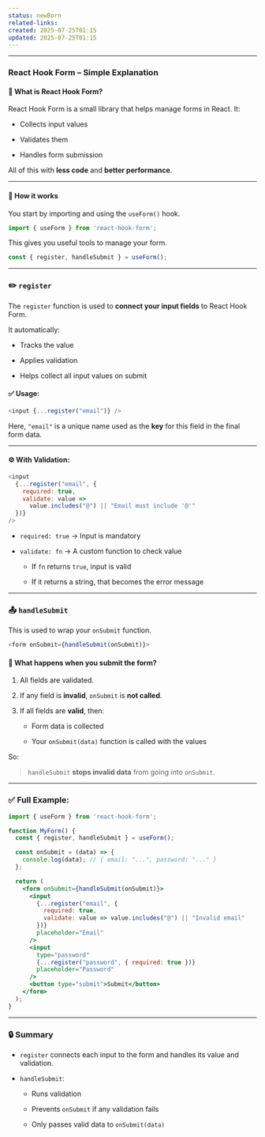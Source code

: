 ```yaml
---
status: newBorn
related-links: 
created: 2025-07-25T01:15
updated: 2025-07-25T01:15
---
```

---

### React Hook Form – Simple Explanation

#### 🧠 What is React Hook Form?

React Hook Form is a small library that helps manage forms in React. It:

- Collects input values
    
- Validates them
    
- Handles form submission
    

All of this with **less code** and **better performance**.

---

#### 🔧 How it works

You start by importing and using the `useForm()` hook.

```js
import { useForm } from 'react-hook-form';
```

This gives you useful tools to manage your form.

```js
const { register, handleSubmit } = useForm();
```

---

### ✏️ `register`

The `register` function is used to **connect your input fields** to React Hook Form.

It automatically:

- Tracks the value
    
- Applies validation
    
- Helps collect all input values on submit
    

#### ✅ Usage:

```js
<input {...register("email")} />
```

Here, `"email"` is a unique name used as the **key** for this field in the final form data.

---

#### ⚙️ With Validation:

```js
<input
  {...register("email", {
    required: true,
    validate: value =>
      value.includes("@") || "Email must include '@'"
  })}
/>
```

- `required: true` → Input is mandatory
    
- `validate: fn` → A custom function to check value
    
    - If `fn` returns `true`, input is valid
        
    - If it returns a string, that becomes the error message
        

---

### 📤 `handleSubmit`

This is used to wrap your `onSubmit` function.

```js
<form onSubmit={handleSubmit(onSubmit)}>
```

#### 🔁 What happens when you submit the form?

1. All fields are validated.
    
2. If any field is **invalid**, `onSubmit` is **not called**.
    
3. If all fields are **valid**, then:
    
    - Form data is collected
        
    - Your `onSubmit(data)` function is called with the values
        

So:

> `handleSubmit` **stops invalid data** from going into `onSubmit`.

---

### ✅ Full Example:

```jsx
import { useForm } from 'react-hook-form';

function MyForm() {
  const { register, handleSubmit } = useForm();

  const onSubmit = (data) => {
    console.log(data); // { email: "...", password: "..." }
  };

  return (
    <form onSubmit={handleSubmit(onSubmit)}>
      <input
        {...register("email", {
          required: true,
          validate: value => value.includes("@") || "Invalid email"
        })}
        placeholder="Email"
      />
      <input
        type="password"
        {...register("password", { required: true })}
        placeholder="Password"
      />
      <button type="submit">Submit</button>
    </form>
  );
}
```

---

### 🔒 Summary

- `register` connects each input to the form and handles its value and validation.
    
- `handleSubmit`:
    
    - Runs validation
        
    - Prevents `onSubmit` if any validation fails
        
    - Only passes valid data to `onSubmit(data)`

